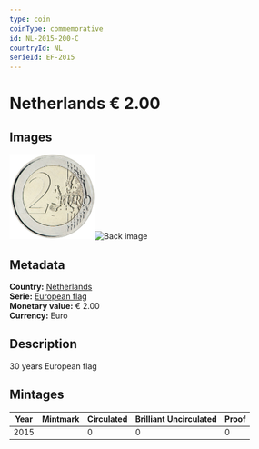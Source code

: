 ```yaml
---
type: coin
coinType: commemorative
id: NL-2015-200-C
countryId: NL
serieId: EF-2015
---
```


# Netherlands € 2.00

## Images

<img src="../../Images/common-2007-200.png" height="150" alt="Front image"><img src="Images/NL-2015-200-000.png" height="150" alt="Back image">

## Metadata

**Country:** [Netherlands](../../Countries/Netherlands/index.md)\
**Serie:** [European flag](index.md)\
**Monetary value:** € 2.00\
**Currency:** Euro

## Description
30 years European flag

## Mintages

| Year | Mintmark | Circulated | Brilliant Uncirculated | Proof |
| ---- | -------- | ---------- | ---------------------- | ----- |
| 2015 |  | 0| 0 | 0 |
